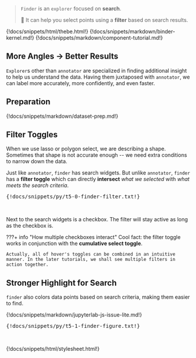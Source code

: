 > `Finder` is an `explorer` focused on **search**.
>
> :speedboat: It can help you select points using a **filter** based on search results.

{!docs/snippets/html/thebe.html!}
{!docs/snippets/markdown/binder-kernel.md!}
{!docs/snippets/markdown/component-tutorial.md!}

## **More Angles -> Better Results**

`Explorer`s other than `annotator` are specialized in finding additional insight to help us understand the data. Having them juxtaposed with `annotator`, we can label more accurately, more confidently, and even faster.

## **Preparation**

{!docs/snippets/markdown/dataset-prep.md!}

## **Filter Toggles**

When we use lasso or polygon select, we are describing a shape. Sometimes that shape is not accurate enough -- we need extra conditions to narrow down the data.

Just like `annotator`, `finder` has search widgets. But unlike `annotator`, `finder` has a **filter toggle** which can directly **intersect** *what we selected* with *what meets the search criteria*.

<pre data-executable>
{!docs/snippets/py/t5-0-finder-filter.txt!}
</pre><br>

Next to the search widgets is a checkbox. The filter will stay active as long as the checkbox is.

???+ info "How multiple checkboxes interact"
    Cool fact: the filter toggle works in conjunction with the **cumulative select toggle**.

    Actually, all of hover's toggles can be combined in an intuitive manner. In the later tutorials, we shall see multiple filters in action together.

## **Stronger Highlight for Search**

`finder` also colors data points based on search criteria, making them easier to find.

{!docs/snippets/markdown/jupyterlab-js-issue-lite.md!}

<pre data-executable>
{!docs/snippets/py/t5-1-finder-figure.txt!}
</pre><br>

{!docs/snippets/html/stylesheet.html!}
